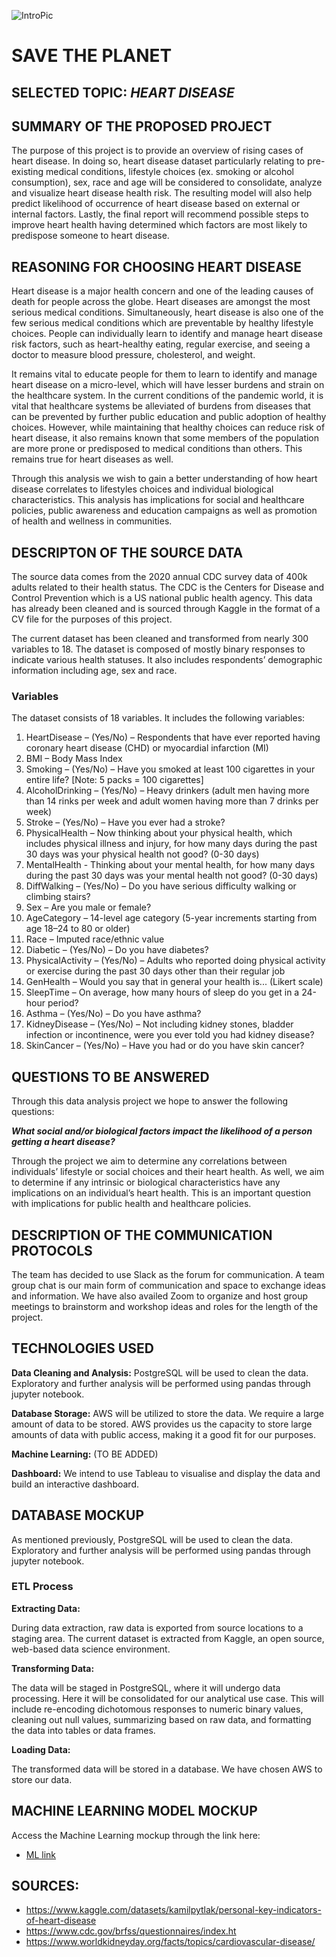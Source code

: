    ![IntroPic]( https://github.com/ahmadelbaba/savetheplanet/blob/798f6d8877437b69c68fbe998806e1250be0823f/images/hearthealth.png)

# **SAVE THE PLANET** 

## **SELECTED TOPIC**: **_HEART DISEASE_**

## **SUMMARY OF THE PROPOSED PROJECT**

The purpose of this project is to provide an overview of rising cases of heart disease. In doing so, heart disease dataset particularly relating to pre-existing medical conditions, lifestyle choices (ex. smoking or alcohol consumption), sex, race and age will be considered to consolidate, analyze and visualize heart disease health risk. The resulting model will also help predict likelihood of occurrence of heart disease based on external or internal factors. Lastly, the final report will recommend possible steps to improve heart health having determined which factors are most likely to predispose someone to heart disease. 

## **REASONING FOR CHOOSING HEART DISEASE**

Heart disease is a major health concern and one of the leading causes of death for people across the globe. Heart diseases are amongst the most serious medical conditions. Simultaneously, heart disease is also one of the few serious medical conditions which are preventable by healthy lifestyle choices. People can individually learn to identify and manage heart disease risk factors, such as heart-healthy eating, regular exercise, and seeing a doctor to measure blood pressure, cholesterol, and weight. 

It remains vital to educate people for them to learn to identify and manage heart disease on a micro-level, which will have lesser burdens and strain on the healthcare system. In the current conditions of the pandemic world, it is vital that healthcare systems be alleviated of burdens from diseases that can be prevented by further public education and public adoption of healthy choices. However, while maintaining that healthy choices can reduce risk of heart disease, it also remains known that some members of the population are more prone or predisposed to medical conditions than others. This remains true for heart diseases as well. 

Through this analysis we wish to gain a better understanding of how heart disease correlates to lifestyles choices and individual biological characteristics. This analysis has implications for social and healthcare policies, public awareness and education campaigns as well as promotion of health and wellness in communities. 

## **DESCRIPTON OF THE SOURCE DATA** 

The source data comes from the 2020 annual CDC survey data of 400k adults related to their health status. The CDC is the Centers for Disease and Control Prevention which is a US national public health agency. This data has already been cleaned and is sourced through Kaggle in the format of a CV file for the purposes of this project. 

The current dataset has been cleaned and transformed from nearly 300 variables to 18. The dataset is composed of mostly binary responses to indicate various health statuses. It also includes respondents’ demographic information including age, sex and race. 

### Variables

The dataset consists of 18 variables. It includes the following variables: 
1.	HeartDisease – (Yes/No) – Respondents that have ever reported having coronary heart disease (CHD) or myocardial infarction (MI)
2.	BMI – Body Mass Index
3.	Smoking – (Yes/No) – Have you smoked at least 100 cigarettes in your entire life? [Note: 5 packs = 100 cigarettes]
4.	AlcoholDrinking – (Yes/No) – Heavy drinkers (adult men having more than 14 rinks per week and adult women having more than 7 drinks per week) 
5.	Stroke – (Yes/No) – Have you ever had a stroke?
6.	PhysicalHealth – Now thinking about your physical health, which includes physical illness and injury, for how many days during the past 30 days was your physical health not good? (0-30 days)
7.	MentalHealth	- Thinking about your mental health, for how many days during the past 30 days was your mental health not good? (0-30 days)
8.	DiffWalking – (Yes/No) –  Do you have serious difficulty walking or climbing stairs?
9.	Sex – Are you male or female?
10.	AgeCategory – 14-level age category (5-year increments starting from age 18–24 to 80 or older) 
11.	Race – Imputed race/ethnic value 
12.	Diabetic – (Yes/No) – Do you have diabetes?
13.	PhysicalActivity – (Yes/No) – Adults who reported doing physical activity or exercise during the past 30 days other than their regular job
14.	GenHealth – Would you say that in general your health is... (Likert scale)
15.	SleepTime – On average, how many hours of sleep do you get in a 24-hour period?
16.	Asthma – (Yes/No) – Do you have asthma?
17.	KidneyDisease – (Yes/No) – Not including kidney stones, bladder infection or incontinence, were you ever told you had kidney disease?
18.	SkinCancer – (Yes/No) – Have you had or do you have skin cancer?

## **QUESTIONS TO BE ANSWERED** 

Through this data analysis project we hope to answer the following questions: 

**_What social and/or biological factors impact the likelihood of a person getting a heart disease?_**

Through the project we aim to determine any correlations between individuals’ lifestyle or social choices and their heart health. As well, we aim to determine if any intrinsic or biological characteristics have any implications on an individual’s heart health. This is an important question with implications for public health and healthcare policies. 

## **DESCRIPTION OF THE COMMUNICATION PROTOCOLS**

The team has decided to use Slack as the forum for communication. A team group chat is our main form of communication and space to exchange ideas and information. We have also availed Zoom to organize and host group meetings to brainstorm and workshop ideas and roles for the length of the project. 

## **TECHNOLOGIES USED**

**Data Cleaning and Analysis:**
PostgreSQL will be used to clean the data. Exploratory and further analysis will be performed using pandas through jupyter notebook. 

**Database Storage:**
AWS will be utilized to store the data. We require a large amount of data to be stored. AWS provides us the capacity to store large amounts of data with public access, making it a good fit for our purposes.

**Machine Learning:**
(TO BE ADDED)

**Dashboard:**
We intend to use Tableau to visualise and display the data and build an interactive dashboard. 

## **DATABASE MOCKUP**

As mentioned previously, PostgreSQL will be used to clean the data. Exploratory and further analysis will be performed using pandas through jupyter notebook. 

### ETL Process 

**Extracting Data:** 

During data extraction, raw data is exported from source locations to a staging area. The current dataset is extracted from Kaggle, an open source, web-based data science environment.

**Transforming Data:** 

The data will be staged in PostgreSQL, where it will undergo data processing. Here it will be consolidated for our analytical use case. This will include re-encoding dichotomous responses to numeric binary values, cleaning out null values, summarizing based on raw data, and formatting the data into tables or data frames. 

**Loading Data:**

The transformed data will be stored in a database. We have chosen AWS to store our data. 


## **MACHINE LEARNING MODEL MOCKUP** 

Access the Machine Learning mockup through the link here: 

-	[ML link]()


## SOURCES:
-	https://www.kaggle.com/datasets/kamilpytlak/personal-key-indicators-of-heart-disease
-	https://www.cdc.gov/brfss/questionnaires/index.ht
-	https://www.worldkidneyday.org/facts/topics/cardiovascular-disease/


